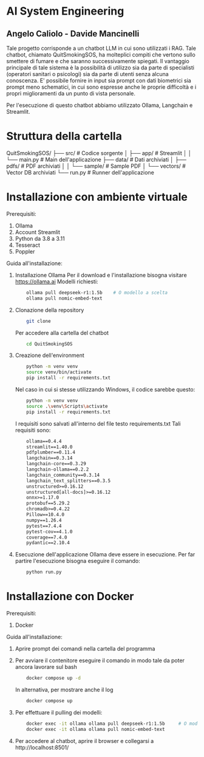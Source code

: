 # AI System Engineering     
## Angelo Caliolo - Davide Mancinelli

Tale progetto corrisponde a un chatbot LLM in cui sono utilizzati i RAG. Tale chatbot, chiamato QuitSmokingSOS, ha molteplici compiti che vertono sullo smettere di fumare e che saranno successivamente spiegati. Il vantaggio principale di tale sistema è la possibilità di utilizzo sia da parte di specialisti (operatori sanitari o psicologi) sia da parte di utenti senza alcuna conoscenza. 
E' possibile fornire in input sia prompt con dati biometrici sia prompt meno schematici, in cui sono espresse anche le proprie difficoltà e i propri miglioramenti da un punto di vista personale.


Per l'esecuzione di questo chatbot abbiamo utilizzato Ollama, Langchain e Streamlit.


# Struttura della cartella

QuitSmokingSOS/
├── src/                      # Codice sorgente
│   ├── app/                  # Streamlit
│   │   └── main.py           # Main dell'applicazione
├── data/                     # Dati archiviati
│   ├── pdfs/                 # PDF archiviati
│   │   └── sample/           # Sample PDF
│   └── vectors/              # Vector DB archiviati
└── run.py                    # Runner dell'applicazione



# Installazione con ambiente virtuale

Prerequisiti:

1. Ollama
2. Account Streamlit
3. Python da 3.8 a 3.11
4. Tesseract
5. Poppler


Guida all'installazione:

1. Installazione Ollama
    Per il download e l'installazione bisogna visitare https://ollama.ai
    Modelli richiesti:
    ```bash
        ollama pull deepseek-r1:1.5b    # O modello a scelta
        ollama pull nomic-embed-text
    ```

2. Clonazione della repository
    ```bash
        git clone
    ```
    Per accedere alla cartella del chatbot
    ```bash
        cd QuitSmokingSOS
    ```

3. Creazione dell'environment
    ```bash
        python -m venv venv
        source venv/bin/activate
        pip install -r requirements.txt
    ```
    Nel caso in cui si stesse utilizzando Windows, il codice sarebbe questo:
    ```bash
        python -m venv venv
        source .\venv\Scripts\activate
        pip install -r requirements.txt
    ```
    I requisiti sono salvati all'interno del file testo requirements.txt
    Tali requisiti sono:
    ```txt
        ollama==0.4.4
        streamlit==1.40.0
        pdfplumber==0.11.4
        langchain==0.3.14
        langchain-core==0.3.29
        langchain-ollama==0.2.2
        langchain_community==0.3.14
        langchain_text_splitters==0.3.5
        unstructured>=0.16.12
        unstructured[all-docs]>=0.16.12
        onnx>=1.17.0
        protobuf==5.29.2
        chromadb>=0.4.22
        Pillow==10.4.0
        numpy==1.26.4
        pytest==7.4.4
        pytest-cov==4.1.0
        coverage==7.4.0
        pydantic==2.10.4
    ```

4. Esecuzione dell'applicazione
    Ollama deve essere in esecuzione.
    Per far partire l'esecuzione bisogna eseguire il comando:
    ```bash
        python run.py
    ```


# Installazione con Docker

Prerequisiti:

1. Docker


Guida all'installazione:

1. Aprire prompt dei comandi nella cartella del programma

2. Per avviare il contenitore eseguire il comando in modo tale da poter ancora lavorare sul bash
    ```bash
        docker compose up -d
    ```
    In alternativa, per mostrare anche il log 
    ```bash
        docker compose up
    ```

3. Per effettuare il pulling dei modelli:
    ```bash
        docker exec -it ollama ollama pull deepseek-r1:1.5b     # O modello a scelta
        docker exec -it ollama ollama pull nomic-embed-text
    ```

4. Per accedere al chatbot, aprire il browser e collegarsi a http://localhost:8501/
